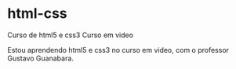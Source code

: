 # html-css
 Curso de html5 e css3 Curso em video

 Estou aprendendo html5 e css3 no curso em video, com o professor Gustavo Guanabara.

